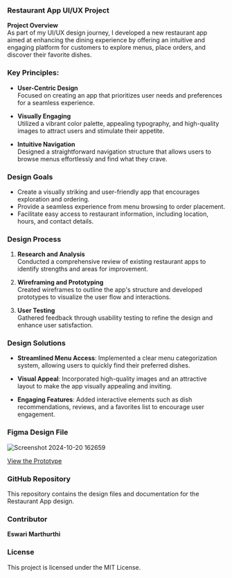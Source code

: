 ### Restaurant App UI/UX Project

**Project Overview**  
As part of my UI/UX design journey, I developed a new restaurant app aimed at enhancing the dining experience by offering an intuitive and engaging platform for customers to explore menus, place orders, and discover their favorite dishes.

### Key Principles:

- **User-Centric Design**  
  Focused on creating an app that prioritizes user needs and preferences for a seamless experience.

- **Visually Engaging**  
  Utilized a vibrant color palette, appealing typography, and high-quality images to attract users and stimulate their appetite.

- **Intuitive Navigation**  
  Designed a straightforward navigation structure that allows users to browse menus effortlessly and find what they crave.

### Design Goals

- Create a visually striking and user-friendly app that encourages exploration and ordering.
- Provide a seamless experience from menu browsing to order placement.
- Facilitate easy access to restaurant information, including location, hours, and contact details.

### Design Process

1. **Research and Analysis**  
   Conducted a comprehensive review of existing restaurant apps to identify strengths and areas for improvement.

2. **Wireframing and Prototyping**  
   Created wireframes to outline the app's structure and developed prototypes to visualize the user flow and interactions.

3. **User Testing**  
   Gathered feedback through usability testing to refine the design and enhance user satisfaction.

### Design Solutions

- **Streamlined Menu Access**: Implemented a clear menu categorization system, allowing users to quickly find their preferred dishes.
  
- **Visual Appeal**: Incorporated high-quality images and an attractive layout to make the app visually appealing and inviting.

- **Engaging Features**: Added interactive elements such as dish recommendations, reviews, and a favorites list to encourage user engagement.

### Figma Design File

![Screenshot 2024-10-20 162659](https://github.com/user-attachments/assets/b855ae4f-c1f3-48cf-910d-b397a8561c10)


[View the Prototype](https://www.figma.com/proto/Q6DLRoYmbCn1NX2aXGaVft/Restaurant-Menu-app?node-id=4-149&node-type=frame&t=AO6fU3nMIVqE8IsW-0&scaling=scale-down&content-scaling=fixed&page-id=0%3A1&starting-point-node-id=4%3A179)

### GitHub Repository

This repository contains the design files and documentation for the Restaurant App design.

### Contributor

**Eswari Marthurthi**

### License

This project is licensed under the MIT License.

